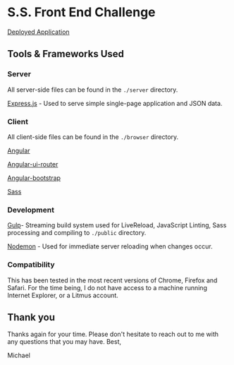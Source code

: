 S.S. Front End Challenge
===================

[Deployed Application](https://afternoon-springs-2530.herokuapp.com/)

Tools & Frameworks Used
-------------------

### Server

All server-side files can be found in the ```./server``` directory.

[Express.js](http://expressjs.com/) - Used to serve simple single-page application and JSON data.

### Client

All client-side files can be found in the ```./browser``` directory.

[Angular](https://angularjs.org/)

[Angular-ui-router](https://github.com/angular-ui/ui-router)

[Angular-bootstrap](https://angular-ui.github.io/bootstrap/)

[Sass](http://sass-lang.com/)


### Development

[Gulp](http://gulpjs.com/)- Streaming build system used for LiveReload, JavaScript Linting, Sass processing and compiling to ```./public``` directory.

[Nodemon](http://nodemon.io/) - Used for immediate server reloading when changes occur.


### Compatibility

This has been tested in the most recent versions of Chrome, Firefox and Safari. For the time being, I do not have access to a machine running Internet Explorer, or a Litmus account. 

## Thank you

Thanks again for your time. Please don't hesitate to reach out to me with any questions that you may have. 
Best,

Michael